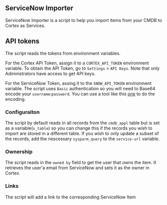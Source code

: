 ## ServiceNow Importer

ServiceNow Importer is a script to help you import items from your CMDB to Cortex as Services.

## API tokens

The script reads the tokens from environment variables.

For the Cortex API Token, assign it to a `CORTEX_API_TOKEN` environment variable. To obtain the API Token, go to `Settings` > `API Keys`. Note that only Administrators have access to get API keys.

For the ServiceNow Token, assing it to the `SNOW_API_TOKEN` environment variable. The script uses `Basic` authentication so you will need to Base64 encode your `username`:`password`.
You can use a tool like this [one](https://www.debugbear.com/basic-auth-header-generator) to do the encoding.

### Configuraiton

The script by default reads in all records from the `cmdb_appl` table but is set as a variable(`s_table`) so you can change this if the records you wish to import are stored in a different table. 
If you wish to only update a subset of the records, add the nescessary `sysparm_query` to the `service-url` variable.

### Ownership

The script reads in the `owned by` field to get the user that owns the item. It retrieves the user'a email from ServiceNow and sets it as the owner in Cortex.

### Links

The script will add a link to the corresponding ServiceNow Item
